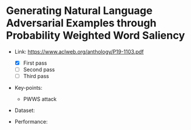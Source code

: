 # Generating Natural Language Adversarial Examples through Probability Weighted Word Saliency

- Link: https://www.aclweb.org/anthology/P19-1103.pdf
  - [x] First pass
  - [ ] Second pass
  - [ ] Third pass
- Key-points:
  - PWWS attack

- Dataset:
- Performance:
